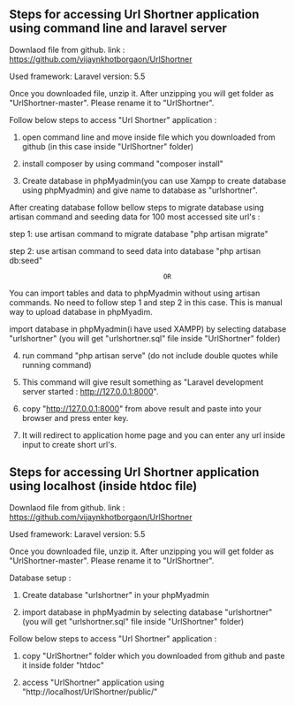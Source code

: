 

Steps for accessing Url Shortner application using command line and laravel server
--------------------------------------------------------------------------------------

Downlaod file from github. link : https://github.com/vijaynkhotborgaon/UrlShortner

Used framework: Laravel
version: 5.5

Once you downloaded file, unzip it. After unzipping you will get folder as "UrlShortner-master". Please rename it to "UrlShortner".

   
Follow below steps to access "Url Shortner" application :

1. open command line and move inside file which you downloaded from github (in this case inside "UrlShortner" folder)

2. install composer by using command "composer install"

3. Create database in phpMyadmin(you can use Xampp to create database using phpMyadmin) and give name to database as "urlshortner".

  After creating database follow bellow steps to migrate database using artisan command and seeding data for 100 most accessed site    url's :

   step 1: use artisan command to migrate database "php artisan migrate"
   
   step 2: use artisan command to seed data into database "php artisan db:seed"

                                           OR
                                           
   You can import tables and data to phpMyadmin without using artisan commands. No need to follow step 1 and step 2 in this case. This is manual way to upload database in phpMyadim.
   
   import database in phpMyadmin(i have used XAMPP) by selecting database "urlshortner" (you will get "urlshortner.sql" file inside "UrlShortner" folder)
   
   
4. run command "php artisan serve" (do not include double quotes while running command)

5. This command will give result something as "Laravel development server started : <http://127.0.0.1:8000>".

6. copy "http://127.0.0.1:8000" from above result and paste into your browser and press enter key.

7. It will redirect to application home page and you can enter any url inside input to create short url's.




Steps for accessing Url Shortner application using localhost (inside htdoc file)
---------------------------------------------------------------------------------------------

Downlaod file from github. link : https://github.com/vijaynkhotborgaon/UrlShortner

Used framework: Laravel version: 5.5

Once you downloaded file, unzip it. After unzipping you will get folder as "UrlShortner-master". Please rename it to "UrlShortner".

Database setup :

1. Create database "urlshortner" in your phpMyadmin

2. import database in phpMyadmin by selecting database "urlshortner" (you will get "urlshortner.sql" file inside "UrlShortner" folder)



Follow below steps to access "Url Shortner" application :

1. copy "UrlShortner" folder which you downloaded from github and paste it inside folder "htdoc"

2. access "UrlShortner" application using "http://localhost/UrlShortner/public/"

